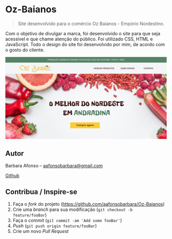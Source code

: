 # Oz-Baianos

> Site desenvolvido para o comércio Oz Baianos - Empório Nordestino.

Com o objetivo de divulgar a marca, foi desenvolvido o site para que seja acessível e que chame atenção do público. Foi utilizado CSS, HTML e JavaScript.
Todo o design do site foi desenvolvido por mim, de acordo com o gosto do cliente.

![](/img/telainicial.png)

## Autor

Barbara Afonso – aafonsobarbara@gmail.com

[Github](https://github.com/aafonsobarbara)

## Contribua / Inspire-se

1. Faça o _fork_ do projeto (<https://github.com/aafonsobarbara/Oz-Baianos>)
2. Crie uma _branch_ para sua modificação (`git checkout -b feature/fooBar`)
3. Faça o _commit_ (`git commit -am 'Add some fooBar'`)
4. _Push_ (`git push origin feature/fooBar`)
5. Crie um novo _Pull Request_

[travis-image]: https://img.shields.io/travis/dbader/node-datadog-metrics/master.svg?style=flat-square
[travis-url]: https://travis-ci.org/dbader/node-datadog-metrics
[wiki]: https://github.com/seunome/seuprojeto/wiki
